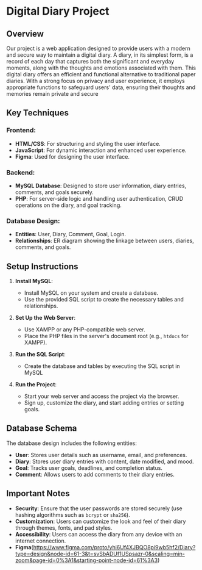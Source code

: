 # Digital Diary Project

## Overview

Our project is a web application designed to provide users with a modern and secure way to maintain a digital diary. A diary, in its simplest form, is a record of each day that captures both the significant and everyday moments, along with the thoughts and emotions associated with them. This digital diary offers an efficient and functional alternative to traditional paper diaries. With a strong focus on privacy and user experience, it employs appropriate functions to safeguard users' data, ensuring their thoughts and memories remain private and secure

## Key Techniques

### Frontend:
- **HTML/CSS**: For structuring and styling the user interface.
- **JavaScript**: For dynamic interaction and enhanced user experience.
- **Figma**: Used for designing the user interface.

### Backend:
- **MySQL Database**: Designed to store user information, diary entries, comments, and goals securely.
- **PHP**: For server-side logic and handling user authentication, CRUD operations on the diary, and goal tracking.

### Database Design:
- **Entities**: User, Diary, Comment, Goal, Login.
- **Relationships**: ER diagram showing the linkage between users, diaries, comments, and goals.

## Setup Instructions

1. **Install MySQL**:
   - Install MySQL on your system and create a database.
   - Use the provided SQL script to create the necessary tables and relationships.

2. **Set Up the Web Server**:
   - Use XAMPP or any PHP-compatible web server.
   - Place the PHP files in the server's document root (e.g., `htdocs` for XAMPP).

3. **Run the SQL Script**:
   - Create the database and tables by executing the SQL script in MySQL

4. **Run the Project**:
   - Start your web server and access the project via the browser.
   - Sign up, customize the diary, and start adding entries or setting goals.

## Database Schema

The database design includes the following entities:

- **User**: Stores user details such as username, email, and preferences.
- **Diary**: Stores user diary entries with content, date modified, and mood.
- **Goal**: Tracks user goals, deadlines, and completion status.
- **Comment**: Allows users to add comments to their diary entries.

## Important Notes

- **Security**: Ensure that the user passwords are stored securely (use hashing algorithms such as `bcrypt` or `sha256`).
- **Customization**: Users can customize the look and feel of their diary through themes, fonts, and pad styles.
- **Accessibility**: Users can access the diary from any device with an internet connection.
- **Figma**(https://www.figma.com/proto/yhi6Uf4XJBQO8pi9wb5hf2/Diary?type=design&node-id=61-3&t=svSbADUf1USpsazr-0&scaling=min-zoom&page-id=0%3A1&starting-point-node-id=61%3A3)
